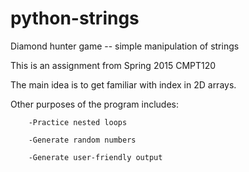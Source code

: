 # python-strings
Diamond hunter game -- simple manipulation of strings

This is an assignment from Spring 2015 CMPT120

The main idea is to get familiar with index in 2D arrays.

Other purposes of the program includes: 

        -Practice nested loops
   
        -Generate random numbers
   
        -Generate user-friendly output

